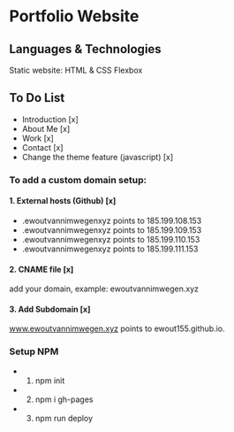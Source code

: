 # Portfolio Website

## Languages & Technologies

Static website: HTML & CSS
Flexbox

## To Do List

- Introduction [x]
- About Me [x]
- Work [x]
- Contact [x]
- Change the theme feature (javascript) [x]

### To add a custom domain setup:

#### 1. External hosts (Github) [x]

- .ewoutvannimwegenxyz points to 185.199.108.153
- .ewoutvannimwegenxyz points to 185.199.109.153
- .ewoutvannimwegenxyz points to 185.199.110.153
- .ewoutvannimwegenxyz points to 185.199.111.153

#### 2. CNAME file [x]

add your domain, example: ewoutvannimwegen.xyz

#### 3. Add Subdomain [x]

www.ewoutvannimwegen.xyz points to ewout155.github.io.

### Setup NPM

- 1. npm init
- 2. npm i gh-pages
- 3. npm run deploy
